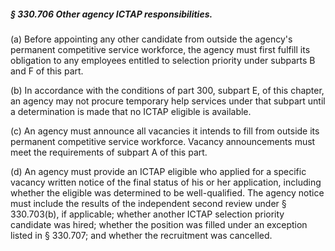 ##### § 330.706 Other agency ICTAP responsibilities. #####

(a) Before appointing any other candidate from outside the agency's permanent competitive service workforce, the agency must first fulfill its obligation to any employees entitled to selection priority under subparts B and F of this part.

(b) In accordance with the conditions of part 300, subpart E, of this chapter, an agency may not procure temporary help services under that subpart until a determination is made that no ICTAP eligible is available.

(c) An agency must announce all vacancies it intends to fill from outside its permanent competitive service workforce. Vacancy announcements must meet the requirements of subpart A of this part.

(d) An agency must provide an ICTAP eligible who applied for a specific vacancy written notice of the final status of his or her application, including whether the eligible was determined to be well-qualified. The agency notice must include the results of the independent second review under § 330.703(b), if applicable; whether another ICTAP selection priority candidate was hired; whether the position was filled under an exception listed in § 330.707; and whether the recruitment was cancelled.